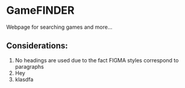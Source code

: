 # GameFINDER

Webpage for searching games and more...


## Considerations:

1. No headings are used due to the fact FIGMA styles correspond to paragraphs
2. Hey
3. klasdfa
